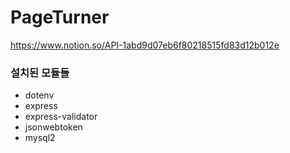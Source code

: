 # PageTurner

https://www.notion.so/API-1abd9d07eb6f80218515fd83d12b012e

### 설치된 모듈들

- dotenv
- express
- express-validator
- jsonwebtoken
- mysql2
